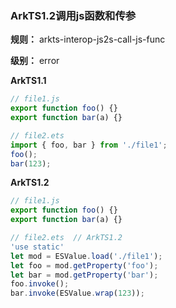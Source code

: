 ### ArkTS1.2调用js函数和传参

**规则：** arkts-interop-js2s-call-js-func

**级别：** error

**ArkTS1.1**
```typescript
// file1.js
export function foo() {}
export function bar(a) {}

// file2.ets
import { foo, bar } from './file1';
foo();
bar(123);
```

**ArkTS1.2**
```typescript
// file1.js
export function foo() {}
export function bar(a) {}

// file2.ets  // ArkTS1.2
'use static'
let mod = ESValue.load('./file1');
let foo = mod.getProperty('foo');
let bar = mod.getProperty('bar');
foo.invoke();
bar.invoke(ESValue.wrap(123));
```

